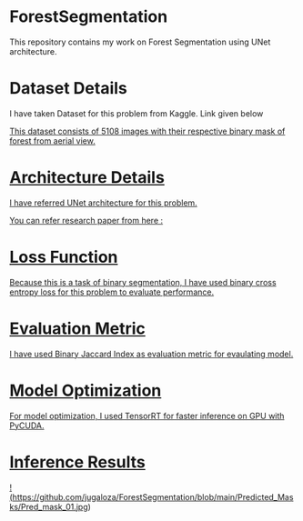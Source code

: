 # ForestSegmentation

This repository contains my work on Forest Segmentation using UNet architecture.

# Dataset Details

I have taken Dataset for this problem from Kaggle. Link given below

<a href=https://www.kaggle.com/datasets/quadeer15sh/augmented-forest-segmentation />

This dataset consists of 5108 images with their respective binary mask of forest from aerial view.

# Architecture Details

I have referred UNet architecture for this problem.

You can refer research paper from here : <a href=https://paperswithcode.com/paper/u-net-convolutional-networks-for-biomedical />

# Loss Function

Because this is a task of binary segmentation, I have used binary cross entropy loss for this problem to evaluate performance.

# Evaluation Metric

I have used Binary Jaccard Index as evaluation metric for evaulating model.

# Model Optimization

For model optimization, I used TensorRT for faster inference on GPU with PyCUDA.

# Inference Results
!(https://github.com/jugaloza/ForestSegmentation/blob/main/Predicted_Masks/Pred_mask_01.jpg)
